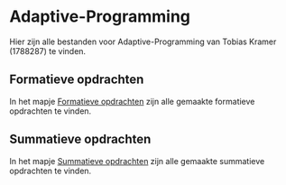 # Adaptive-Programming
Hier zijn alle bestanden voor Adaptive-Programming van Tobias Kramer (1788287) te vinden.

## Formatieve opdrachten
In het mapje [Formatieve opdrachten](https://github.com/Tobjass/Adaptive-Programming/tree/main/Formatieve%20opdrachten) zijn alle gemaakte formatieve opdrachten te vinden.

## Summatieve opdrachten
In het mapje [Summatieve opdrachten](https://github.com/Tobjass/Adaptive-Programming/tree/main/Summatieve%20opdrachten) zijn alle gemaakte summatieve opdrachten te vinden.
